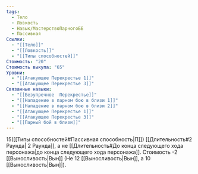 ```yaml
---
tags:
  - Тело
  - Ловкость
  - Навык/МастерствоПарногоББ
  - Пассивная
Ссылки:
  - "[[Тело]]"
  - "[[Ловкость]]"
  - "[[Типы способностей]]"
Стоимость: "20"
Стоимость выкупа: "65"
Уровни:
  - "[[Атакующее Перекрестье 1]]"
  - "[[Атакующее Перекрестье 3]]"
Связанные навыки:
  - "[[Безупречное  Перекрестье]]"
  - "[[Нападение в парном бою в близи 1]]"
  - "[[Нападение в парном бою в близи 2]]"
  - "[[Атакующее Перекрестье 1]]"
  - "[[Атакующее Перекрестье 3]]"
  - "[[Парный бой в близи]]"
---
```

15([[Типы способностей#Пассивная способность|П]]) [[Длительность#2 Раунда| 2 Раунда]], а не [[Длительность#До конца следующего хода персонажа|до конца следующего хода персонажа]].
Стоимость -2 [[Выносливость|Вын]] (Не 12 [[Выносливость|Вын]], а 10 [[Выносливость|Вын]]).